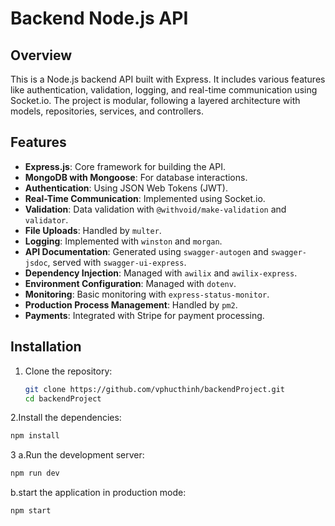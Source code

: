 # Backend Node.js API

## Overview

This is a Node.js backend API built with Express. It includes various features like authentication, validation, logging, and real-time communication using Socket.io. The project is modular, following a layered architecture with models, repositories, services, and controllers.

## Features

- **Express.js**: Core framework for building the API.
- **MongoDB with Mongoose**: For database interactions.
- **Authentication**: Using JSON Web Tokens (JWT).
- **Real-Time Communication**: Implemented using Socket.io.
- **Validation**: Data validation with `@withvoid/make-validation` and `validator`.
- **File Uploads**: Handled by `multer`.
- **Logging**: Implemented with `winston` and `morgan`.
- **API Documentation**: Generated using `swagger-autogen` and `swagger-jsdoc`, served with `swagger-ui-express`.
- **Dependency Injection**: Managed with `awilix` and `awilix-express`.
- **Environment Configuration**: Managed with `dotenv`.
- **Monitoring**: Basic monitoring with `express-status-monitor`.
- **Production Process Management**: Handled by `pm2`.
- **Payments**: Integrated with Stripe for payment processing.

## Installation

1. Clone the repository:

   ```bash
   git clone https://github.com/vphucthinh/backendProject.git
   cd backendProject
   ```
   
2.Install the dependencies:

   ```bash
   npm install
   ```
3
a.Run the development server:
   ```bash
   npm run dev
   ```

b.start the application in production mode:
   ```bash
   npm start
   ```
